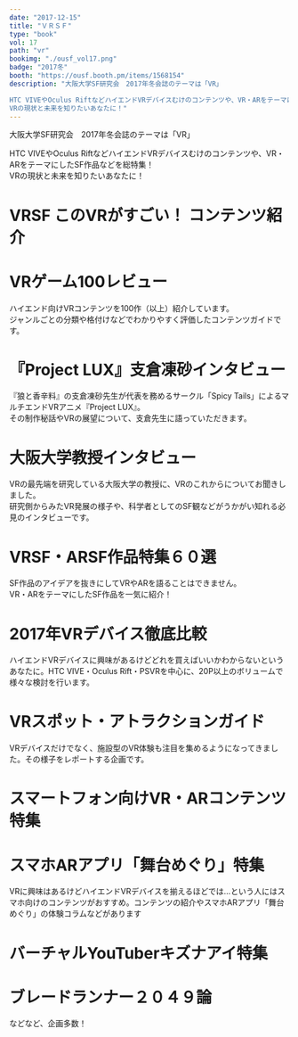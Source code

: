 ```yaml
---
date: "2017-12-15"
title: "ＶＲＳＦ"
type: "book"
vol: 17
path: "vr"
bookimg: "./ousf_vol17.png"
badge: "2017冬"
booth: "https://ousf.booth.pm/items/1568154"
description: "大阪大学SF研究会　2017年冬会誌のテーマは「VR」

HTC VIVEやOculus RiftなどハイエンドVRデバイスむけのコンテンツや、VR・ARをテーマにしたSF作品などを総特集！
VRの現状と未来を知りたいあなたに！"
---
```


大阪大学SF研究会　2017年冬会誌のテーマは「VR」  


HTC VIVEやOculus RiftなどハイエンドVRデバイスむけのコンテンツや、VR・ARをテーマにしたSF作品などを総特集！  
VRの現状と未来を知りたいあなたに！  

# VRSF このVRがすごい！ コンテンツ紹介

# VRゲーム100レビュー
ハイエンド向けVRコンテンツを100作（以上）紹介しています。  
ジャンルごとの分類や格付けなどでわかりやすく評価したコンテンツガイドです。  

# 『Project LUX』支倉凍砂インタビュー  
『狼と香辛料』の支倉凍砂先生が代表を務めるサークル「Spicy Tails」によるマルチエンドVRアニメ『Project LUX』。  
その制作秘話やVRの展望について、支倉先生に語っていただきます。  

# 大阪大学教授インタビュー
VRの最先端を研究している大阪大学の教授に、VRのこれからについてお聞きしました。  
研究側からみたVR発展の様子や、科学者としてのSF観などがうかがい知れる必見のインタビューです。  

# VRSF・ARSF作品特集６０選
SF作品のアイデアを抜きにしてVRやARを語ることはできません。  
VR・ARをテーマにしたSF作品を一気に紹介！  

# 2017年VRデバイス徹底比較
ハイエンドVRデバイスに興味があるけどどれを買えばいいかわからないというあなたに。HTC VIVE・Oculus Rift・PSVRを中心に、20P以上のボリュームで様々な検討を行います。  

# VRスポット・アトラクションガイド
VRデバイスだけでなく、施設型のVR体験も注目を集めるようになってきました。その様子をレポートする企画です。  

# スマートフォン向けVR・ARコンテンツ特集

# スマホARアプリ「舞台めぐり」特集
VRに興味はあるけどハイエンドVRデバイスを揃えるほどでは…という人にはスマホ向けのコンテンツがおすすめ。コンテンツの紹介やスマホARアプリ「舞台めぐり」の体験コラムなどがあります

# バーチャルYouTuberキズナアイ特集
# ブレードランナー２０４９論

などなど、企画多数！